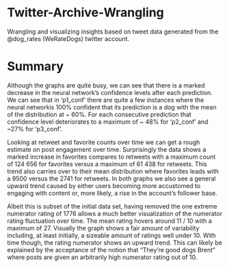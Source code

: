 # Twitter-Archive-Wrangling
Wrangling and visualizing insights based on tweet data generated from the @dog_rates (WeRateDogs) twitter account.

# Summary

Although the graphs are quite busy, we can see that there is a marked decrease in the neural network’s confidence levels after each prediction. We can see that in ‘p1_conf’ there are quite a few instances where the neural networkis 100% confident that its prediction is a dog with the mean of the distribution at ~ 60%. For each consecutive prediction that confidence level deteriorates to a maximum of ~ 48% for ‘p2_conf’ and ~27% for ‘p3_conf’.

Looking at retweet and favorite counts over time we can get a rough estimate on post engagement over time. Surprisingly the data shows a marked increase in favorites compares to retweets with a maximum count of 124 656 for favorites versus a maximum of 61 438 for retweets. This trend also carries over to their mean distribution where favorites leads with a 9500 versus the 2741 for retweets. In both graphs we also see a general upward trend caused by either users becoming more accustomed to engaging with content or, more likely, a rise in the account’s follower base.

Albeit this is subset of the initial data set, having removed the one extreme numerator rating of 1776 allows a much better visualization of the numerator rating fluctuation over time. The mean rating hovers around 11 / 10 with a maximum of 27. Visually the graph shows a fair amount of variability including, at least initially, a sizeable amount of ratings well under 10. With time though, the rating numerator shows an upward trend. This can likely be explained by the acceptance of the notion that “They’re good dogs Brent” where posts are given an arbitrarily high numerator rating out of 10.

